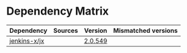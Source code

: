 # Dependency Matrix

Dependency | Sources | Version | Mismatched versions
---------- | ------- | ------- | -------------------
[jenkins-x/jx](https://github.com/jenkins-x/jx) |  | [2.0.549](https://github.com/jenkins-x/jx/releases/tag/v2.0.549) | 
